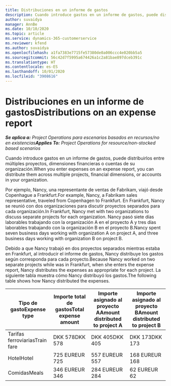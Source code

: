 ```yaml
---
title: Distribuciones en un informe de gastos
description: Cuando introduce gastos en un informe de gastos, puede distribuirlos entre múltiples proyectos, entidades legales o cuentas de su organización.
author: suvaidya
manager: AnnBe
ms.date: 10/10/2020
ms.topic: article
ms.service: dynamics-365-customerservice
ms.reviewer: kfend
ms.author: suvaidya
ms.openlocfilehash: a1fa7383e7715fe57380de0a006ccc4e020bb5a5
ms.sourcegitcommit: 56c42d7f5995a674426a1c2a81bae897dceb391c
ms.translationtype: HT
ms.contentlocale: es-ES
ms.lasthandoff: 10/01/2020
ms.locfileid: "3908616"
---
```

# <a name="distributions-on-an-expense-report"></a><span data-ttu-id="986b0-103">Distribuciones en un informe de gastos</span><span class="sxs-lookup"><span data-stu-id="986b0-103">Distributions on an expense report</span></span>

<span data-ttu-id="986b0-104">_**Se aplica a:** Project Operations para escenarios basados en recursos/no en existencias_</span><span class="sxs-lookup"><span data-stu-id="986b0-104">_**Applies To:** Project Operations for resource/non-stocked based scenarios_</span></span>

<span data-ttu-id="986b0-105">Cuando introduce gastos en un informe de gastos, puede distribuirlos entre múltiples proyectos, dimensiones financieras o cuentas de su organización.</span><span class="sxs-lookup"><span data-stu-id="986b0-105">When you enter expenses on an expense report, you can distribute them across multiple projects, financial dimensions, or accounts in your organization.</span></span>

<span data-ttu-id="986b0-106">Por ejemplo, Nancy, una representante de ventas de Fabrikam, viajó desde Copenhague a Frankfurt.</span><span class="sxs-lookup"><span data-stu-id="986b0-106">For example, Nancy, a Fabrikam sales representative, traveled from Copenhagen to Frankfurt.</span></span> <span data-ttu-id="986b0-107">En Frankfurt, Nancy se reunió con dos organizaciones para discutir proyectos separados para cada organización.</span><span class="sxs-lookup"><span data-stu-id="986b0-107">In Frankfurt, Nancy met with two organizations to discuss separate projects for each organization.</span></span> <span data-ttu-id="986b0-108">Nancy pasó siete días laborables trabajando con la organización A en el proyecto A y tres días laborables trabajando con la organización B en el proyecto B.</span><span class="sxs-lookup"><span data-stu-id="986b0-108">Nancy spent seven business days working with organization A on project A, and three business days working with organization B on project B.</span></span>

<span data-ttu-id="986b0-109">Debido a que Nancy trabajó en dos proyectos separados mientras estaba en Frankfurt, al introducir el informe de gastos, Nancy distribuye los gastos según corresponda para cada proyecto.</span><span class="sxs-lookup"><span data-stu-id="986b0-109">Because Nancy worked on two separate projects while was in Frankfurt, when she enters the expense report, Nancy distributes the expenses as appropriate for each project.</span></span> <span data-ttu-id="986b0-110">La siguiente tabla muestra cómo Nancy distribuyó los gastos.</span><span class="sxs-lookup"><span data-stu-id="986b0-110">The following table shows how Nancy distributed the expenses.</span></span>

| <span data-ttu-id="986b0-111">Tipo de gasto</span><span class="sxs-lookup"><span data-stu-id="986b0-111">Expense type</span></span> | <span data-ttu-id="986b0-112">Importe total de gastos</span><span class="sxs-lookup"><span data-stu-id="986b0-112">Total expense amount</span></span> | <span data-ttu-id="986b0-113">Importe asignado al proyecto A</span><span class="sxs-lookup"><span data-stu-id="986b0-113">Amount distributed to project A</span></span> | <span data-ttu-id="986b0-114">Importe asignado al proyecto B</span><span class="sxs-lookup"><span data-stu-id="986b0-114">Amount distributed to project B</span></span> |
|--------------|----------------------|---------------------------------|---------------------------------|
| <span data-ttu-id="986b0-115">Tarifas ferroviarias</span><span class="sxs-lookup"><span data-stu-id="986b0-115">Train fare</span></span>   | <span data-ttu-id="986b0-116">DKK 578</span><span class="sxs-lookup"><span data-stu-id="986b0-116">DKK 578</span></span>              | <span data-ttu-id="986b0-117">DKK 405</span><span class="sxs-lookup"><span data-stu-id="986b0-117">DKK 405</span></span>                         | <span data-ttu-id="986b0-118">DKK 173</span><span class="sxs-lookup"><span data-stu-id="986b0-118">DKK 173</span></span>                         |
| <span data-ttu-id="986b0-119">Hotel</span><span class="sxs-lookup"><span data-stu-id="986b0-119">Hotel</span></span>        | <span data-ttu-id="986b0-120">725 EUR</span><span class="sxs-lookup"><span data-stu-id="986b0-120">EUR 725</span></span>              | <span data-ttu-id="986b0-121">557 EUR</span><span class="sxs-lookup"><span data-stu-id="986b0-121">EUR 557</span></span>                         | <span data-ttu-id="986b0-122">168 EUR</span><span class="sxs-lookup"><span data-stu-id="986b0-122">EUR 168</span></span>                         |
| <span data-ttu-id="986b0-123">Comidas</span><span class="sxs-lookup"><span data-stu-id="986b0-123">Meals</span></span>        | <span data-ttu-id="986b0-124">346 EUR</span><span class="sxs-lookup"><span data-stu-id="986b0-124">EUR 346</span></span>              | <span data-ttu-id="986b0-125">284 EUR</span><span class="sxs-lookup"><span data-stu-id="986b0-125">EUR 284</span></span>                         | <span data-ttu-id="986b0-126">62 EUR</span><span class="sxs-lookup"><span data-stu-id="986b0-126">EUR 62</span></span>                          |

